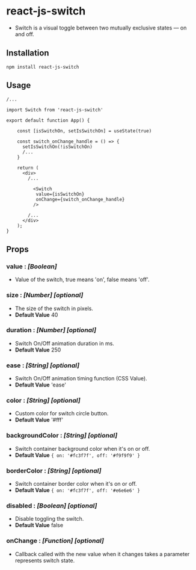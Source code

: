 # react-js-switch

- Switch is a visual toggle between two mutually exclusive states — on and off.

## Installation

`npm install react-js-switch`

## Usage

```
/...

import Switch from 'react-js-switch'

export default function App() {

    const [isSwitchOn, setIsSwitchOn] = useState(true)

    const switch_onChange_handle = () => {
      setIsSwitchOn(!isSwitchOn)
      /...
    }

    return (
      <div>
        /...

          <Switch
           value={isSwitchOn}
           onChange={switch_onChange_handle}
          />

        /...
      </div>
    );
}

```

## Props

### value : _[Boolean]_

- Value of the switch, true means 'on', false means 'off'.

### size : _[Number] [optional]_

- The size of the switch in pixels.
- **Default Value** 40

### duration : _[Number] [optional]_

- Switch On/Off animation duration in ms.
- **Default Value** 250

### ease : _[String] [optional]_

- Switch On/Off animation timing function (CSS Value).
- **Default Value** 'ease'

### color : _[String] [optional]_

- Custom color for switch circle button.
- **Default Value** '#fff'

### backgroundColor : _[String] [optional]_

- Switch container background color when it's on or off.
- **Default Value** `{ on: '#fc3f7f', off: '#f9f9f9' }`

### borderColor : _[String] [optional]_

- Switch container border color when it's on or off.
- **Default Value** `{ on: '#fc3f7f', off: '#e6e6e6' }`

### disabled : _[Boolean] [optional]_

- Disable toggling the switch.
- **Default Value** false

### onChange : _[Function] [optional]_

- Callback called with the new value when it changes takes a parameter represents switch state.
